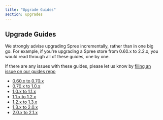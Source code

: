 ```yaml
---
title: "Upgrade Guides"
section: upgrades
---
```


## Upgrade Guides

We strongly advise upgrading Spree incrementally, rather than in one big go. For example, if you're upgrading a Spree store from 0.60.x to 2.2.x, you would read through all of these guides, one by one. 

If there are any issues with these guides, please let us know by [filing an issue on our guides repo](https://github.com/spree/spree-guides/issues/new)

* [0.60.x to 0.70.x](/developer/upgrades/point-sixty-to-point-seventy)
* [0.70.x to 1.0.x](/developer/upgrades/point-seventy-to-one-dot-oh)
* [1.0.x to 1.1.x](/developer/upgrades/one-dot-oh-to-one-dot-one)
* [1.1.x to 1.2.x](/developer/upgrades/one-dot-one-to-one-dot-two)
* [1.2.x to 1.3.x](/developer/upgrades/one-dot-two-to-one-dot-three)
* [1.3.x to 2.0.x](/developer/upgrades/one-dot-three-to-two-dot-oh)
* [2.0.x to 2.1.x](/developer/upgrades/two-dot-oh-to-two-dot-one)
